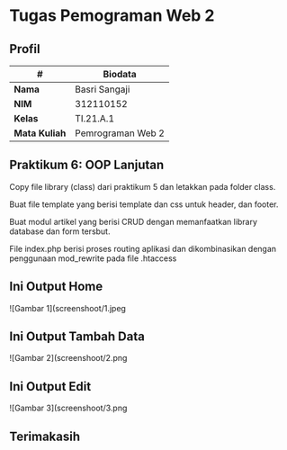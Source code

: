 # Tugas Pemograman Web 2
## Profil
| #               | Biodata           |
| --------------- | ----------------- |
| **Nama**        | Basri Sangaji     |
| **NIM**         | 312110152         |
| **Kelas**       | TI.21.A.1         |
| **Mata Kuliah** | Pemrograman Web 2 |

## Praktikum 6: OOP Lanjutan
Copy file library (class) dari praktikum 5 dan letakkan pada folder class.<p>
Buat file template yang berisi template dan css untuk header, dan footer.<p>
Buat modul artikel yang berisi CRUD dengan memanfaatkan library database dan form tersbut.<p>
File index.php berisi proses routing aplikasi dan dikombinasikan dengan penggunaan mod_rewrite pada file .htaccess<p>

## Ini Output Home
![Gambar 1](screenshoot/1.jpeg
## Ini Output Tambah Data
![Gambar 2](screenshoot/2.png
## Ini Output Edit
![Gambar 3](screenshoot/3.png

## Terimakasih
